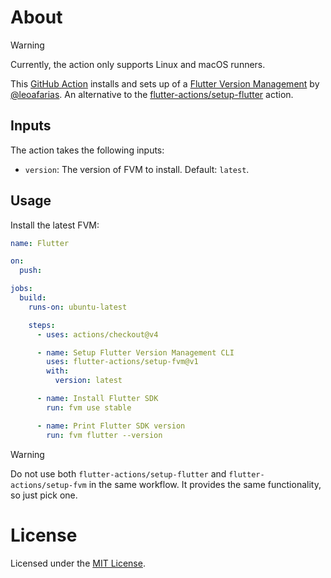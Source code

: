 [GitHub Action]: https://github.com/flutter-actions/setup-fvm
[MIT License]: https://github.com/flutter-actions/setup-fvm/blob/main/LICENSE

# About

> [!WARNING]
> Currently, the action only supports Linux and macOS runners.

This [GitHub Action] installs and sets up of a [Flutter Version Management](https://github.com/leoafarias/fvm) by [@leoafarias](https://github.com/leoafarias). An alternative to the [flutter-actions/setup-flutter](https://github.com/flutter-actions/setup-flutter) action.

## Inputs

The action takes the following inputs:
  * `version`: The version of FVM to install. Default: `latest`.

## Usage

Install the latest FVM:

```yml
name: Flutter

on:
  push:

jobs:
  build:
    runs-on: ubuntu-latest

    steps:
      - uses: actions/checkout@v4

      - name: Setup Flutter Version Management CLI
        uses: flutter-actions/setup-fvm@v1
        with:
          version: latest

      - name: Install Flutter SDK
        run: fvm use stable

      - name: Print Flutter SDK version
        run: fvm flutter --version
```

> [!WARNING]
> Do not use both `flutter-actions/setup-flutter` and `flutter-actions/setup-fvm` in the same workflow. It provides the same functionality, so just pick one.

# License

Licensed under the [MIT License].
